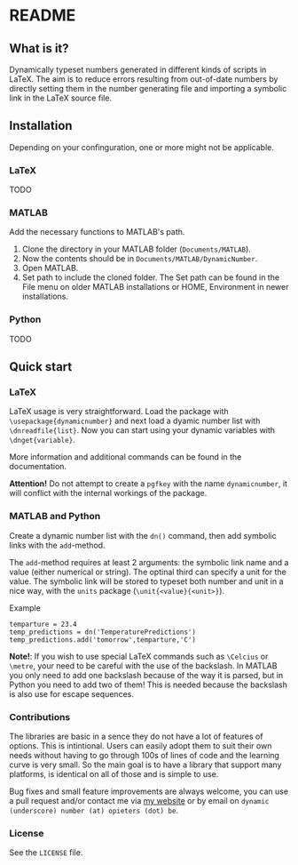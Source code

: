 README
======

What is it?
-----------

Dynamically typeset numbers generated in different kinds of scripts in LaTeX. The aim is to reduce errors resulting from out-of-date numbers by directly setting them in the number generating file and importing a symbolic link in the LaTeX source file.

Installation
------------

Depending on your confinguration, one or more might not be applicable.

### LaTeX

TODO

### MATLAB

Add the necessary functions to MATLAB's path.

1. Clone the directory in your MATLAB folder (`Documents/MATLAB`).
2. Now the contents should be in `Documents/MATLAB/DynamicNumber`.
3. Open MATLAB.
4. Set path to include the cloned folder. The Set path can be found in the File menu on older MATLAB installations or HOME, Environment in newer installations.

### Python

TODO

Quick start
-----------

### LaTeX

LaTeX usage is very straightforward. Load the package with `\usepackage{dynamicnumber}` and next load a dyamic number list with `\dnreadfile{list}`. Now you can start using your dynamic variables with `\dnget{variable}`.

More information and additional commands can be found in the documentation.

**Attention!** Do not attempt to create a `pgfkey` with the name `dynamicnumber`, it will conflict with the internal workings of the package.

### MATLAB and Python

Create a dynamic number list with the `dn()` command, then add symbolic links with the `add`-method.

The `add`-method requires at least 2 arguments: the symbolic link name and a value (either numerical or string). The optinal third can specify a unit for the value. The symbolic link will be stored to typeset both number and unit in a nice way, with the `units` package (`\unit{<value}{<unit>}`).

Example

```Some complicated commands, that in the end assign the following value to temperature:
temparture = 23.4
temp_predictions = dn('TemperaturePredictions')
temp_predictions.add('tomorrow',temparture,'C')
```

**Note!**: If you wish to use special LaTeX commands such as `\Celcius` or `\metre`, your need to be careful with the use of the backslash. In MATLAB you only need to add one backslash because of the way it is parsed, but in Python you need to add two of them! This is needed because the backslash is also use for escape sequences.

### Contributions

The libraries are basic in a sence they do not have a lot of features of options. This is intintional. Users can easily adopt them to suit their own needs without having to go through 100s of lines of code and the learning curve is very small. So the main goal is to have a library that support many platforms, is identical on all of those and is simple to use.

Bug fixes and small feature improvements are always welcome, you can use a pull request and/or contact me via [my website](users.ugent.be/~opieters) or by email on `dynamic (underscore) number (at) opieters (dot) be`.


### License

See the `LICENSE` file.
